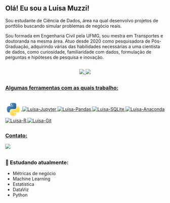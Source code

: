 ## Olá! Eu sou a Luísa Muzzi!

Sou estudante de Ciência de Dados, área na qual desenvolvo projetos de portfólio buscando simular problemas de negócio reais.  

Sou formada em Engenharia Civil pela UFMG, sou mestra em Transportes e doutoranda na mesma área. Atuo desde 2020 como pesquisadora de Pós-Graduação, adquirindo várias das habilidades necessárias a uma cientista de dados, como curiosidade, familiaridade com dados, formulação de perguntas e hipóteses de pesquisa e inovação. 

##

<div align="center">
  <a href="https://github.com/luisamuzzi">
  <img height="180em" src="https://github-readme-stats.vercel.app/api?username=luisamuzzi&show_icons=true&theme=dracula&include_all_commits=true&count_private=true"/>
  <img height="180em" src="https://github-readme-stats.vercel.app/api/top-langs/?username=luisamuzzi&layout=compact&langs_count=7&theme=dracula"/>
</div>

##

### Algumas ferramentas com as quais trabalho:
<div style="display: inline_block"><br>
  <img align="center" alt="Luisa-Python" height="50" width="50" src="https://raw.githubusercontent.com/devicons/devicon/master/icons/python/python-original.svg">
  <img align="center" alt="Luisa-Jupyter" height="50" width="50" <img src="https://cdn.jsdelivr.net/gh/devicons/devicon/icons/jupyter/jupyter-original-wordmark.svg" />
  <img align="center" alt="Luisa-Pandas" height="50" width="50" <img src="https://cdn.jsdelivr.net/gh/devicons/devicon/icons/pandas/pandas-original-wordmark.svg" />
  <img align="center" alt="Luisa-SQLite" height="50" width="50" <img src="https://cdn.jsdelivr.net/gh/devicons/devicon/icons/sqlite/sqlite-original-wordmark.svg" />
  <img align="center" alt="Luisa-Anaconda" height="50" width="50" <img src="https://cdn.jsdelivr.net/gh/devicons/devicon/icons/anaconda/anaconda-original-wordmark.svg" />
  <img align="center" alt="Luisa-R" height="50" width="50" <img src="https://cdn.jsdelivr.net/gh/devicons/devicon/icons/rstudio/rstudio-original.svg" />          
  <img align="center" alt="Luisa-Git" height="50" width="50" <img src="https://cdn.jsdelivr.net/gh/devicons/devicon/icons/git/git-plain-wordmark.svg" />          
           
</div>
  
  ##

 ### Contato:
<div> 
  <a href="www.linkedin.com/in/luísamuzzi" target="_blank"><img src="https://img.shields.io/badge/-LinkedIn-%230077B5?style=for-the-badge&logo=linkedin&logoColor=white" target="_blank"></a> 
  
</div>

##

### 📖 Estudando atualmente:
- Métricas de negócio
- Machine Learning
- Estatística
- DataViz
- Python
